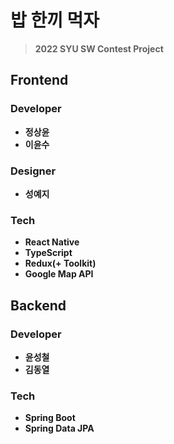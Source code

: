 # 밥 한끼 먹자
> **2022 SYU SW Contest Project**

## Frontend
### Developer
* **정상윤**
* **이윤수**

### Designer
* **성예지**


### Tech
* **React Native**
* **TypeScript**
* **Redux(+ Toolkit)**
* **Google Map API**

## Backend
### Developer
* **윤성철**
* **김동열**

### Tech
* **Spring Boot**
* **Spring Data JPA**

